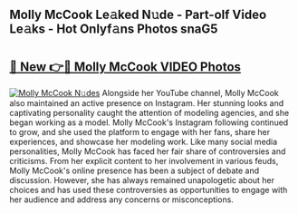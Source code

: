 ## Molly McCook Le𝚊ked N𝚞de - Part-olf Video Le𝚊ks - Hot Onlyf𝚊ns Photos snaG5

# <h2><a href="http://ac18146.deff.icu/?id=Molly+McCook">🔗 New 👉🔴 Molly McCook VIDEO Photos</a></h2>

[![Molly McCook N𝚞des](https://i.imgur.com/rIISA9y.gif)](http://ac18146.deff.icu/?id=Molly+McCook)
Alongside her YouTube channel, Molly McCook also maintained an active presence on Instagram. Her stunning looks and captivating personality caught the attention of modeling agencies, and she began working as a model. Molly McCook's Instagram following continued to grow, and she used the platform to engage with her fans, share her experiences, and showcase her modeling work. Like many social media personalities, Molly McCook has faced her fair share of controversies and criticisms. From her explicit content to her involvement in various feuds, Molly McCook's online presence has been a subject of debate and discussion. However, she has always remained unapologetic about her choices and has used these controversies as opportunities to engage with her audience and address any concerns or misconceptions.
